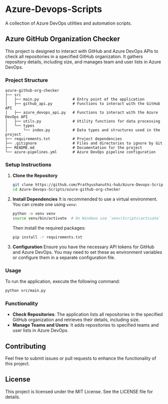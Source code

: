# Azure-Devops-Scripts

A collection of Azure DevOps utilities and automation scripts.

## Azure GitHub Organization Checker

This project is designed to interact with GitHub and Azure DevOps APIs to check all repositories in a specified GitHub organization. It gathers repository details, including size, and manages team and user lists in Azure DevOps.

### Project Structure

```
azure-github-org-checker
├── src
│   ├── main.py               # Entry point of the application
│   ├── github_api.py         # Functions to interact with the GitHub API
│   ├── azure_devops_api.py   # Functions to interact with the Azure DevOps API
│   ├── utils.py              # Utility functions for data processing
│   └── types
│       └── index.py          # Data types and structures used in the project
├── requirements.txt          # Project dependencies
├── .gitignore                # Files and directories to ignore by Git
├── README.md                 # Documentation for the project
└── azure-pipelines.yml       # Azure DevOps pipeline configuration
```

### Setup Instructions

1. **Clone the Repository**
   ```bash
   git clone https://github.com/Prathyushanuthi-hub/Azure-Devops-Scripts.git
   cd Azure-Devops-Scripts/azure-github-org-checker
   ```

2. **Install Dependencies**
   It is recommended to use a virtual environment. You can create one using `venv`:
   ```bash
   python -m venv venv
   source venv/bin/activate  # On Windows use `venv\Scripts\activate`
   ```
   Then install the required packages:
   ```bash
   pip install -r requirements.txt
   ```

3. **Configuration**
   Ensure you have the necessary API tokens for GitHub and Azure DevOps. You may need to set these as environment variables or configure them in a separate configuration file.

### Usage

To run the application, execute the following command:
```bash
python src/main.py
```

### Functionality

- **Check Repositories**: The application lists all repositories in the specified GitHub organization and retrieves their details, including size.
- **Manage Teams and Users**: It adds repositories to specified teams and user lists in Azure DevOps.

## Contributing

Feel free to submit issues or pull requests to enhance the functionality of this project.

## License

This project is licensed under the MIT License. See the LICENSE file for details.

